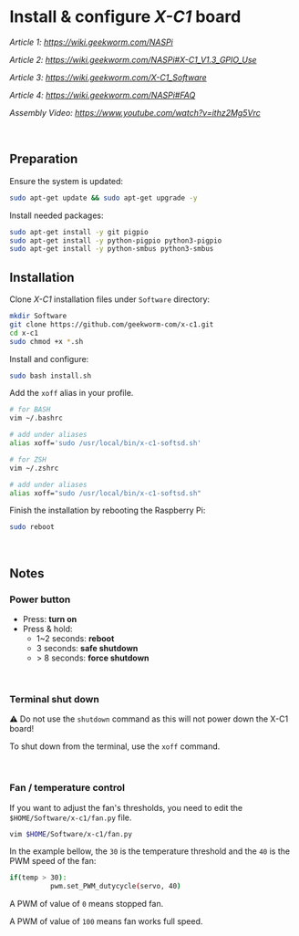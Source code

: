 # Install & configure ***X-C1*** board

*Article 1: https://wiki.geekworm.com/NASPi*

*Article 2: https://wiki.geekworm.com/NASPi#X-C1_V1.3_GPIO_Use*

*Article 3: https://wiki.geekworm.com/X-C1_Software*

*Article 4: https://wiki.geekworm.com/NASPi#FAQ*

*Assembly Video: https://www.youtube.com/watch?v=ithz2Mg5Vrc*

<br>

## Preparation

Ensure the system is updated:
``` bash
sudo apt-get update && sudo apt-get upgrade -y
```

Install needed packages:
``` bash
sudo apt-get install -y git pigpio 
sudo apt-get install -y python-pigpio python3-pigpio
sudo apt-get install -y python-smbus python3-smbus
```

## Installation

Clone *X-C1* installation files under `Software` directory:
``` bash
mkdir Software
git clone https://github.com/geekworm-com/x-c1.git
cd x-c1
sudo chmod +x *.sh
```

Install and configure:
``` bash
sudo bash install.sh
```

Add the `xoff` alias in your profile.
``` bash
# for BASH
vim ~/.bashrc

# add under aliases
alias xoff='sudo /usr/local/bin/x-c1-softsd.sh'

# for ZSH
vim ~/.zshrc

# add under aliases
alias xoff="sudo /usr/local/bin/x-c1-softsd.sh"
```

Finish the installation by rebooting the Raspberry Pi:
``` bash
sudo reboot
```

<br>

## Notes

### Power button
* Press: **turn on**
* Press & hold:
    * 1~2 seconds: **reboot**
    * 3 seconds: **safe shutdown**
    * \> 8 seconds: **force shutdown**

<br>

### Terminal shut down
:warning: Do not use the `shutdown` command as this will not power down the X-C1 board!<p>
To shut down from the terminal, use the `xoff` command.

<br>

### Fan / temperature control

If you want to adjust the fan's thresholds, you need to edit the `$HOME/Software/x-c1/fan.py` file.

``` bash
vim $HOME/Software/x-c1/fan.py
```

In the example bellow, the `30` is the temperature threshold and the `40` is the PWM speed of the fan:
``` bash
if(temp > 30):
          pwm.set_PWM_dutycycle(servo, 40)
```

A PWM of value of `0` means stopped fan.<p>
A PWM of value of `100` means fan works full speed.

<br>
